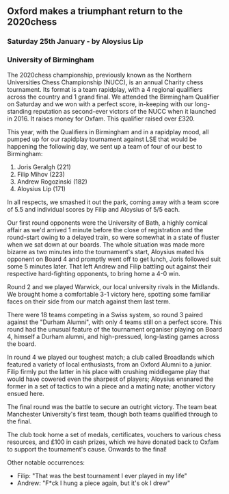 ## Oxford makes a triumphant return to the 2020chess

### Saturday 25th January - by Aloysius Lip
### University of Birmingham

The 2020chess championship, previously known as the Northern Universities Chess Championship (NUCC), is an annual Charity chess tournament. Its format is a team rapidplay, with a 4 regional qualifiers across the country and 1 grand final. We attended the Birmingham Qualifier on Saturday and we won with a perfect score, in-keeping with our long-standing reputation as second-ever victors of the NUCC when it launched in 2016. It raises money for Oxfam. This qualifier raised over £320.

This year, with the Qualifiers in Birmingham and in a rapidplay mood, all pumped up for our rapidplay tournament against LSE that would be happening the following day, we sent up a team of four of our best to Birmingham:

1. Joris Geralgh (221)
2. Filip Mihov (223)
3. Andrew Rogozinski (182)
4. Aloysius Lip (171)

In all respects, we smashed it out the park, coming away with a team score of 5.5 and individual scores by Filip and Aloysius of 5/5 each.

Our first round opponents were the University of Bath, a highly comical affair as we'd arrived 1 minute before the close of registration and the round-start owing to a delayed train, so were somewhat in a state of fluster when we sat down at our boards. The whole situation was made more bizarre as two minutes into the tournament's start, Aloysius mated his opponent on Board 4 and promptly went off to get lunch, Joris followed suit some 5 minutes later. That left Andrew and Filip battling out against their respective hard-fighting opponents, to bring home a 4-0 win.

Round 2 and we played Warwick, our local university rivals in the Midlands. We brought home a comfortable 3-1 victory here, spotting some familiar faces on their side from our match against them last term.

There were 18 teams competing in a Swiss system, so round 3 paired against the "Durham Alumni", with only 4 teams still on a perfect score. This round had the unusual feature of the tournament organiser playing on Board 4, himself a Durham alumni, and high-pressued, long-lasting games across the board. 

In round 4 we played our toughest match; a club called Broadlands which featured a variety of local enthusiasts, from an Oxford Alumni to a junior. Filip firmly put the latter in his place with crushing middlegame play that would have cowered even the sharpest of players; Aloysius ensnared the former in a set of tactics to win a piece and a mating nate; another victory ensued here.

The final round was the battle to secure an outright victory. The team beat Manchester University's first team, though both teams qualified through to the final.

The club took home a set of medals, certificates, vouchers to various chess resources, and £100 in cash prizes, which we have donated back to Oxfam to support the tournament's cause. Onwards to the final!

Other notable occurrences:

- Filip: "That was the best tournament I ever played in my life"
- Andrew: "F*ck I hung a piece again, but it's ok I drew"